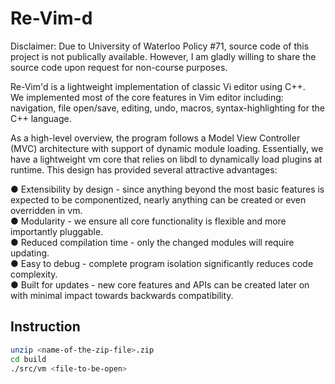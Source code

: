 # Re-Vim-d

Disclaimer: Due to University of Waterloo Policy #71, source code of this project is not publically available. However, I am gladly willing to share the source code upon request for non-course purposes.

Re-Vim'd is a lightweight implementation of classic Vi editor using C++.   
We implemented most of the core features in Vim editor including: navigation, file open/save, editing, undo, macros, syntax-highlighting for the C++ language.

As a high-level overview, the program follows a Model View Controller (MVC) architecture
with support of dynamic module loading. 
Essentially, we have a lightweight vm core that relies on libdl to
dynamically load plugins at runtime. This design has provided several attractive advantages:

● Extensibility by design - since anything beyond the most basic features is expected to be
componentized, nearly anything can be created or even overridden in vm.  
● Modularity - we ensure all core functionality is flexible and more importantly pluggable.  
● Reduced compilation time - only the changed modules will require updating.  
● Easy to debug - complete program isolation significantly reduces code complexity.  
● Built for updates - new core features and APIs can be created later on with minimal impact
towards backwards compatibility.  

## Instruction 
``` bash
unzip <name-of-the-zip-file>.zip
cd build
./src/vm <file-to-be-open>
```
